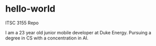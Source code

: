 # hello-world
ITSC 3155 Repo

I am a 23 year old junior mobile developer at Duke Energy. Pursuing a degree in CS with a concentration in AI.
